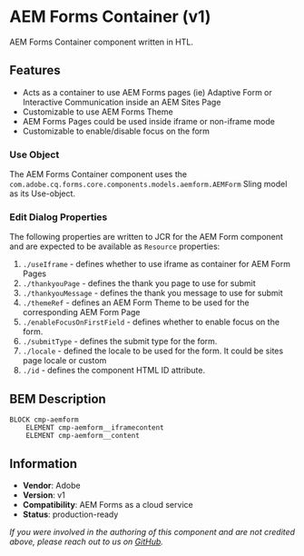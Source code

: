 <!--
Copyright 2020 Adobe

Licensed under the Apache License, Version 2.0 (the "License");
you may not use this file except in compliance with the License.
You may obtain a copy of the License at

    http://www.apache.org/licenses/LICENSE-2.0

Unless required by applicable law or agreed to in writing, software
distributed under the License is distributed on an "AS IS" BASIS,
WITHOUT WARRANTIES OR CONDITIONS OF ANY KIND, either express or implied.
See the License for the specific language governing permissions and
limitations under the License.
-->
AEM Forms Container (v1)
====
AEM Forms Container component written in HTL.

## Features
* Acts as a container to use AEM Forms pages (ie) Adaptive Form or Interactive Communication inside an AEM Sites Page
* Customizable to use AEM Forms Theme
* AEM Forms Pages could be used inside iframe or non-iframe mode
* Customizable to enable/disable focus on the form

### Use Object
The AEM Forms Container component uses the `com.adobe.cq.forms.core.components.models.aemform.AEMForm` Sling model as its Use-object.

### Edit Dialog Properties
The following properties are written to JCR for the AEM Form component and are expected to be available as `Resource` properties:

1. `./useIframe` - defines whether to use iframe as container for AEM Form Pages
2. `./thankyouPage` - defines the thank you page to use for submit
3. `./thankyouMessage` - defines the thank you message to use for submit
4. `./themeRef` - defines an AEM Form Theme to be used for the corresponding AEM Form Page
5. `./enableFocusOnFirstField` - defines whether to enable focus on the form.
6. `./submitType` - defines the submit type for the form. 
7. `./locale` - defined the locale to be used for the form. It could be sites page locale or custom
8. `./id` - defines the component HTML ID attribute.


## BEM Description
```
BLOCK cmp-aemform
    ELEMENT cmp-aemform__iframecontent
    ELEMENT cmp-aemform__content
```

## Information
* **Vendor**: Adobe
* **Version**: v1
* **Compatibility**: AEM Forms as a cloud service
* **Status**: production-ready

_If you were involved in the authoring of this component and are not credited above, please reach out to us on [GitHub](https://github.com/adobe/aem-core-wcm-components)._
